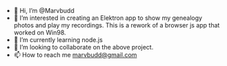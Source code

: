 - 👋 Hi, I’m @Marvbudd
- 👀 I’m interested in creating an Elektron app to show my genealogy photos and play my recordings. This is a rework of a browser js app that worked on Win98. 
- 🌱 I’m currently learning node.js
- 💞️ I’m looking to collaborate on the above project.
- 📫 How to reach me marvbudd@gmail.com
